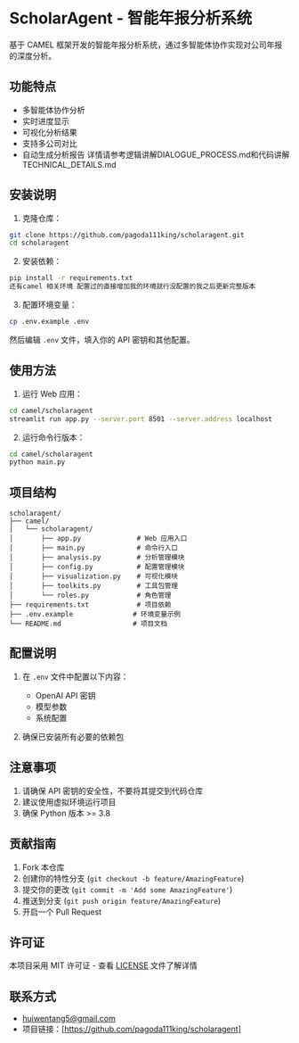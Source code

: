 # ScholarAgent - 智能年报分析系统

基于 CAMEL 框架开发的智能年报分析系统，通过多智能体协作实现对公司年报的深度分析。

## 功能特点

- 多智能体协作分析
- 实时进度显示
- 可视化分析结果
- 支持多公司对比
- 自动生成分析报告
详情请参考逻辑讲解DIALOGUE_PROCESS.md和代码讲解TECHNICAL_DETAILS.md

## 安装说明

1. 克隆仓库：
```bash
git clone https://github.com/pagoda111king/scholaragent.git
cd scholaragent
```

2. 安装依赖：
```bash
pip install -r requirements.txt
还有camel 相关环境 配置过的直接增加我的环境就行没配置的我之后更新完整版本
```

3. 配置环境变量：
```bash
cp .env.example .env
```
然后编辑 `.env` 文件，填入你的 API 密钥和其他配置。

## 使用方法

1. 运行 Web 应用：
```bash
cd camel/scholaragent
streamlit run app.py --server.port 8501 --server.address localhost
```

2. 运行命令行版本：
```bash
cd camel/scholaragent
python main.py
```

## 项目结构

```
scholaragent/
├── camel/
│   └── scholaragent/
│       ├── app.py              # Web 应用入口
│       ├── main.py             # 命令行入口
│       ├── analysis.py         # 分析管理模块
│       ├── config.py           # 配置管理模块
│       ├── visualization.py    # 可视化模块
│       ├── toolkits.py         # 工具包管理
│       └── roles.py            # 角色管理
├── requirements.txt            # 项目依赖
├── .env.example               # 环境变量示例
└── README.md                  # 项目文档
```

## 配置说明

1. 在 `.env` 文件中配置以下内容：
   - OpenAI API 密钥
   - 模型参数
   - 系统配置

2. 确保已安装所有必要的依赖包

## 注意事项

1. 请确保 API 密钥的安全性，不要将其提交到代码仓库
2. 建议使用虚拟环境运行项目
3. 确保 Python 版本 >= 3.8

## 贡献指南

1. Fork 本仓库
2. 创建你的特性分支 (`git checkout -b feature/AmazingFeature`)
3. 提交你的更改 (`git commit -m 'Add some AmazingFeature'`)
4. 推送到分支 (`git push origin feature/AmazingFeature`)
5. 开启一个 Pull Request

## 许可证

本项目采用 MIT 许可证 - 查看 [LICENSE](LICENSE) 文件了解详情

## 联系方式

- huiwentang5@gmail.com
- 项目链接：[https://github.com/pagoda111king/scholaragent]